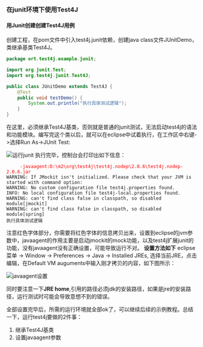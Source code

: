 ### 在junit环境下使用Test4J ###

#### 用Junit创建创建Test4J用例 ####
创建工程，在pom文件中引入test4j.junit依赖，创建java class文件JUnitDemo， 类继承基类Test4J。

```java
package ort.test4j.example.junit;

import org.junit.Test;
import org.test4j.junit.Test4J;

public class JUnitDemo extends Test4J {
    @Test
    public void testDemo() {
        System.out.println("执行具体测试逻辑");
    }
}
```
在这里，必须继承Test4J基类，否则就是普通的junit测试，无法启动test4j的语法和功能模块。编写完这个类以后，就可以在eclipse中试着执行，在工作区中右键->选择Run As->JUnit Test:

![运行junit](https://raw.githubusercontent.com/test4j/test4j.doc/master/images/run-junit.png)
执行完毕，控制台会打印出如下信息：

<pre><code>     <span style="color:red;">-javaagent:D:\m2\org\test4j\test4j.nodep\2.0.6\test4j.nodep-2.0.6.jar</span>
WARNING: If JMockit isn&#39;t initialized. Please check that your JVM is started with command option:
WARNING: No custom configuration file test4j.properties found.
INFO: No local configuration file test4j-local.properties found.
WARNING: can&#39;t find class false in classpath, so disabled module[jmockit]
WARNING: can&#39;t find class false in classpath, so disabled module[spring]
执行具体测试逻辑</code></pre>

注意红色字体部分，你需要将红色字体的信息拷贝出来，设置到eclipse的jvm参数中，javaagent的作用主要是启动jmockit的mock功能，以及test4j扩展junit的功能，没有javaagent没有正确设置，可能导致运行不对。
**设置方法如下**
eclipse菜单 -> Window -> Preferences -> Java -> Installed JREs, 选择当前JRE，点击编辑，在Default VM auguments中输入刚才拷贝的内容，如下图所示：

![javaagent设置](https://raw.githubusercontent.com/test4j/test4j.doc/master/images/javaagent-setting.png)

同时要注意一下**JRE home**,引用的路径必须jdk的安装路径，如果是jre的安装路径，运行测试时可能会导致意想不到的错误。

全部设置完毕后，所需的运行环境就全部ok了，可以继续后续的示例教程。总结一下，运行test4j要做的2件事：
1. 继承Test4J基类
2. 设置javaagent参数
